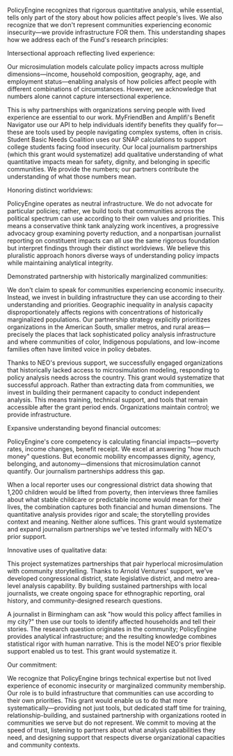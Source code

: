 PolicyEngine recognizes that rigorous quantitative analysis, while essential, tells only part of the story about how policies affect people's lives. We also recognize that we don't represent communities experiencing economic insecurity—we provide infrastructure FOR them. This understanding shapes how we address each of the Fund's research principles:

Intersectional approach reflecting lived experience:

Our microsimulation models calculate policy impacts across multiple dimensions—income, household composition, geography, age, and employment status—enabling analysis of how policies affect people with different combinations of circumstances. However, we acknowledge that numbers alone cannot capture intersectional experience.

This is why partnerships with organizations serving people with lived experience are essential to our work. MyFriendBen and Amplifi's Benefit Navigator use our API to help individuals identify benefits they qualify for—these are tools used by people navigating complex systems, often in crisis. Student Basic Needs Coalition uses our SNAP calculations to support college students facing food insecurity. Our local journalism partnerships (which this grant would systematize) add qualitative understanding of what quantitative impacts mean for safety, dignity, and belonging in specific communities. We provide the numbers; our partners contribute the understanding of what those numbers mean.

Honoring distinct worldviews:

PolicyEngine operates as neutral infrastructure. We do not advocate for particular policies; rather, we build tools that communities across the political spectrum can use according to their own values and priorities. This means a conservative think tank analyzing work incentives, a progressive advocacy group examining poverty reduction, and a nonpartisan journalist reporting on constituent impacts can all use the same rigorous foundation but interpret findings through their distinct worldviews. We believe this pluralistic approach honors diverse ways of understanding policy impacts while maintaining analytical integrity.

Demonstrated partnership with historically marginalized communities:

We don't claim to speak for communities experiencing economic insecurity. Instead, we invest in building infrastructure they can use according to their understanding and priorities. Geographic inequality in analysis capacity disproportionately affects regions with concentrations of historically marginalized populations. Our partnership strategy explicitly prioritizes organizations in the American South, smaller metros, and rural areas—precisely the places that lack sophisticated policy analysis infrastructure and where communities of color, Indigenous populations, and low-income families often have limited voice in policy debates.

Thanks to NEO's previous support, we successfully engaged organizations that historically lacked access to microsimulation modeling, responding to policy analysis needs across the country. This grant would systematize that successful approach. Rather than extracting data from communities, we invest in building their permanent capacity to conduct independent analysis. This means training, technical support, and tools that remain accessible after the grant period ends. Organizations maintain control; we provide infrastructure.

Expansive understanding beyond financial outcomes:

PolicyEngine's core competency is calculating financial impacts—poverty rates, income changes, benefit receipt. We excel at answering "how much money" questions. But economic mobility encompasses dignity, agency, belonging, and autonomy—dimensions that microsimulation cannot quantify. Our journalism partnerships address this gap.

When a local reporter uses our congressional district data showing that 1,200 children would be lifted from poverty, then interviews three families about what stable childcare or predictable income would mean for their lives, the combination captures both financial and human dimensions. The quantitative analysis provides rigor and scale; the storytelling provides context and meaning. Neither alone suffices. This grant would systematize and expand journalism partnerships we've tested informally with NEO's prior support.

Innovative uses of qualitative data:

This project systematizes partnerships that pair hyperlocal microsimulation with community storytelling. Thanks to Arnold Ventures' support, we've developed congressional district, state legislative district, and metro area-level analysis capability. By building sustained partnerships with local journalists, we create ongoing space for ethnographic reporting, oral history, and community-designed research questions.

A journalist in Birmingham can ask "how would this policy affect families in my city?" then use our tools to identify affected households and tell their stories. The research question originates in the community; PolicyEngine provides analytical infrastructure; and the resulting knowledge combines statistical rigor with human narrative. This is the model NEO's prior flexible support enabled us to test. This grant would systematize it.

Our commitment:

We recognize that PolicyEngine brings technical expertise but not lived experience of economic insecurity or marginalized community membership. Our role is to build infrastructure that communities can use according to their own priorities. This grant would enable us to do that more systematically—providing not just tools, but dedicated staff time for training, relationship-building, and sustained partnership with organizations rooted in communities we serve but do not represent. We commit to moving at the speed of trust, listening to partners about what analysis capabilities they need, and designing support that respects diverse organizational capacities and community contexts.
